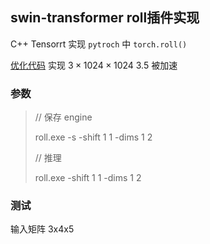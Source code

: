 

## swin-transformer roll插件实现

C++ Tensorrt 实现 `pytroch` 中  `torch.roll()` 

[优化代码](https://github.com/jay-z20/Cuda/tree/main/roll) 实现 $3\times 1024 \times 1024$ 3.5 被加速



### 参数


> // 保存 engine 
> 
> roll.exe -s -shift 1 1 -dims 1 2
> 
> // 推理
> 
> roll.exe -shift 1 1 -dims 1 2

### 测试

输入矩阵 3x4x5


